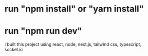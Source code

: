 # run "npm install" or "yarn install"
# run "npm run dev"

I built this project using react, node, next.js, tailwind css, typescript, socket.io
